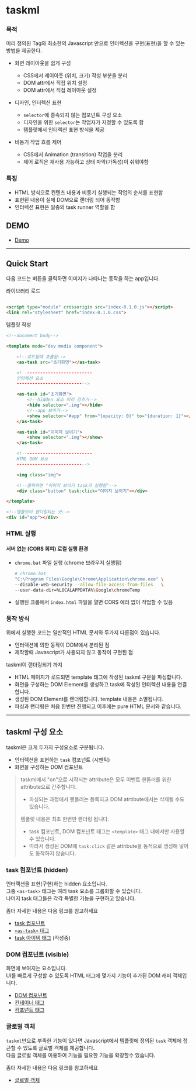 # taskml

### 목적

미리 정의된 Tag와 최소한의 Javascript 만으로 인터렉션을 구현(표현)을 할 수 있는 방법을 제공한다.

* 화면 레이아웃을 쉽게 구성
    - CSS에서 레이아웃 (위치, 크기) 작성 부분을 분리
    - DOM attr에서 직접 위치 설정
    - DOM attr에서 직접 레이아웃 설정

* 디자인, 인터렉션 표현
    - `selector`에 종속되지 않는 컴포넌트 구성 요소
    - 디자인을 위한 `selector`는 작업자가 지정할 수 있도록 함
    - 템플릿에서 인터렉션 표현 방식을 제공

* 비동기 작업 흐름 제어
    - CSS에서 Animation (transition) 작업을 분리
    - 제어 로직은 재사용 가능하고 상태 파악(가독성)이 쉬워야함

### 특징

* HTML 방식으로 컨텐츠 내용과 비동기 실행되는 작업의 순서를 표현함
* 표현된 내용이 실제 DOM으로 랜더링 되어 동작함
* 인터렉션 표현은 일종의 task runner 역할을 함

## DEMO

* [Demo](https://vulcan9.github.io/taskml.doc/demo/sample.html)

---------------------

## Quick Start

다음 코드는 버튼을 클릭하면 이미지가 나타나는 동작을 하는 app입니다.

라이브러리 로드

```html

<script type="module" crossorigin src="index-0.1.0.js"></script>
<link rel="stylesheet" href="index-0.1.0.css">
```

템플릿 작성

```html
<!--document body-->

<template mode="dev media component">

    <!--로드될때 호출됨-->
    <as-task src="초기화면"></as-task>

    <!---------------------------
    인터렉션 요소
    --------------------------->

    <as-task id="초기화면">
        <!--hidden 요소 미리 감추기-->
        <hide selector=".img"></hide>
        <!--app 보이기-->
        <show selector="#app" from="{opacity: 0}" to="{duration: 1}"></show>
    </as-task>

    <as-task id="이미지 보이기">
        <show selector=".img"></show>
    </as-task>

    <!---------------------------
    HTML DOM 요소
    --------------------------->

    <img class="img">

    <!--클릭하면 "이미지 보이기 task가 실행됨"-->
    <div class="button" task:click="이미지 보이기"></div>

</template>

<!--템를릿이 랜더링되는 곳-->
<div id="app"></div>
```

### HTML 실행

#### 서버 없는 (CORS 회피) 로컬 실행 환경

* `chrome.bat` 파일 실행 (chrome 브라우저 실행됨)
  ```bash
  # chrome.bat
  "C:\Program Files\Google\Chrome\Application\chrome.exe" \
  --disable-web-security --allow-file-access-from-files   \
  --user-data-dir=%LOCALAPPDATA%\Google\chromeTemp
  ```
* 실행된 크롬에서 `index.html` 파일을 열면 CORS 에러 없이 작업할 수 있음

### 동작 방식

위에서 실행한 코드는 일반적인 HTML 문서와 두가지 다른점이 있습니다.

* 인터렉션에 의한 동작이 DOM에서 분리된 점
* 제작할때 Javascript가 사용되지 않고 동작이 구현된 점

taskml이 랜더링되기 까지

* HTML 페이지가 로드되면 template 태그에 작성된 taskml 구문을 파싱합니다.
* 화면을 구성하는 DOM Element를 생성하고 task에 작성된 인터렉션 내용을 연결합니다.
* 생성된 DOM Element를 랜더링합니다. template 내용은 소멸됩니다.
* 파싱과 랜더링은 처음 한번만 진행되고 이후에는 pure HTML 문서와 같습니다.

---------------------

## taskml 구성 요소

taskml은 크게 두가지 구성요소로 구분됩니다.

* 인터렉션을 표현하는 `task` 컴포넌트 (시멘틱)
* 화면을 구성하는 DOM 컴포넌트

> taskml에서 "on"으로 시작되는 attribute은 모두 이벤트 핸들러를 위한 attribute으로 간주합니다.  
> * 파싱되는 과정에서 핸들러는 등록되고 DOM atrtibute에서는 삭제될 수도 있습니다.  
> 
> 
> 템플릿 내용은 최초 한번만 랜더링 됩니다.
> * task 컴포넌트, DOM 컴포넌트 태그는 `<template>` 태그 내에서만 사용할 수 있습니다.
> * 따라서 생성된 DOM에 `task:click` 같은 attribute을 동적으로 생성해 넣어도 동작하지 않습니다.

### task 컴포넌트 (hidden)

인터렉션을 표현(구현)하는 hidden 요소입니다.  
그중 `<as-task>` 태그는 여러 task 요소를 그룹화할 수 있습니다.  
나머지 task 태그들은 각각 특별한 기능을 구현하고 있습니다.

좀더 자세한 내용은 다음 링크를 참고하세요

- [task 컴포넌트](./doc/task%20컴포넌트)
- [`<as-task>` 태그](./doc/task/as-task%20태그)
- [task 아이템 태그](./doc/task/task%20내장%20객체) (작성중)

### DOM 컴포넌트 (visible)

화면에 보여지는 요소입니다.    
UI를 빠르게 구성할 수 있도록 HTML 태그에 몇가지 기능이 추가된 DOM 래퍼 객체입니다.

- [DOM 컴포넌트](./doc/DOM%20컴포넌트)
- [컨테이너 태그](./doc/component/컨테이너%20요소)
- [컴포넌트 태그](./doc/component/컴포넌트%20요소)

### 글로벌 객체

`taskml`만으로 부족한 기능이 있다면 Javascript에서 템플릿에 정의된 `task` 객체에 접근할 수 있도록 글로벌 객체를 제공합니다.  
다음 글로벌 객체를 이용하여 기능을 필요한 기능을 확장할수 있습니다.

좀더 자세한 내용은 다음 링크를 참고하세요
- [글로벌 객체](./doc/글로벌%20객체)




















































